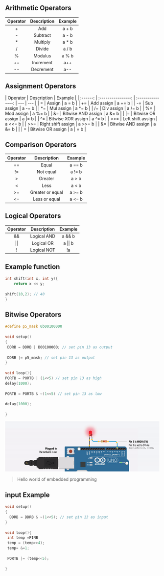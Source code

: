 <!-- make table for arthmetic operators -->

## Arithmetic Operators

| Operator | Description | Example |
| :------: | :---------: | :-----: |
|    +     |     Add     |  a + b  |
|    -     |  Subtract   |  a - b  |
|    \*    |  Multiply   | a \* b  |
|    /     |   Divide    |  a / b  |
|    %     |   Modulus   |  a % b  |
|    ++    |  Increment  |   a++   |
|    --    |  Decrement  |   a--   |

## Assignment Operators

| Operator |    Description     |      Example      |
| :------: | :----------------: | :---------------: | --- | --- |
|    =     |       Assign       |       a = b       |
|    +=    |     Add assign     |      a += b       |
|    -=    |     Sub assign     |      a -= b       |
|   \*=    |     Mul assign     |      a \*= b      |
|    /=    |     Div assign     |      a /= b       |
|    %=    |     Mod assign     |      a %= b       |
|    &=    | Bitwise AND assign |      a &= b       |
|   \|=    | Bitwise OR assign  |      a \|= b      |
|    ^=    | Bitwise XOR assign |      a ^= b       |
|   <<=    | Left shift assign  |      a <<= b      |
|   >>=    | Right shift assign |      a >>= b      |
|    &=    | Bitwise AND assign |      a &= b       |
|          |         =          | Bitwise OR assign | a   | = b |

## Comparison Operators

| Operator |   Description    | Example |
| :------: | :--------------: | :-----: |
|    ==    |      Equal       | a == b  |
|    !=    |    Not equal     | a != b  |
|    >     |     Greater      |  a > b  |
|    <     |       Less       |  a < b  |
|    >=    | Greater or equal | a >= b  |
|    <=    |  Less or equal   | a <= b  |

## Logical Operators

| Operator | Description | Example  |
| :------: | :---------: | :------: |
|    &&    | Logical AND |  a && b  |
|   \|\|   | Logical OR  | a \|\| b |
|    !     | Logical NOT |    !a    |

## Example function

```c++
int shift(int x, int y){
    return x << y;

shift(10,2); // 40
}
```

## Bitwise Operators

```c++
#define p5_mask 0b00100000

void setup()
{
 DDRB = DDRB | B00100000; // set pin 13 as output

 DDRB |= p5_mask; // set pin 13 as output
}

void loop(){
PORTB = PORTB | (1<<5) // set pin 13 as high
delay(1000);

PORTB = PORTB & ~(1<<5) // set pin 13 as low

delay(1000);

}

```
![blink](./images/blink.gif)

> Hello world of embedded programming


## input Example


```c++
void setup()
{
  DDRB = DDRB & ~(1<<5); // set pin 13 as input
}

void loop(){
 int temp =PINB
 temp = (temp>>4);
 temp= &=1;
 
 PORTB |= (temp<<5);

}